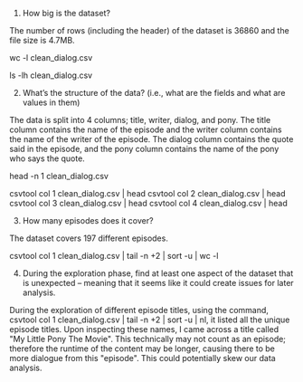 1) How big is the dataset?
	
The number of rows (including the header) of the dataset is 36860 and the file size is 4.7MB.

wc -l clean_dialog.csv

ls -lh clean_dialog.csv

2) What’s the structure of the data? (i.e., what are the fields and what are values in them)

The data is split into 4 columns; title, writer, dialog, and pony. The title column contains the name of the episode and the writer column contains the name of the writer of the episode. The dialog column contains the quote said in the episode, and the pony column contains the name of the pony who says the quote.

head -n 1 clean_dialog.csv

csvtool col 1 clean_dialog.csv | head
csvtool col 2 clean_dialog.csv | head
csvtool col 3 clean_dialog.csv | head
csvtool col 4 clean_dialog.csv | head

3) How many episodes does it cover?

The dataset covers 197 different episodes. 

csvtool col 1 clean_dialog.csv | tail -n +2 | sort -u | wc -l

4) During the exploration phase, find at least one aspect of the dataset that is unexpected – meaning that it seems like it could create issues for later analysis.

During the exploration of different episode titles, using the command, csvtool col 1 clean_dialog.csv | tail -n +2 | sort -u | nl, it listed all the unique episode titles. Upon inspecting these names, I came across a title called "My Little Pony The Movie". This technically may not count as an episode; therefore the runtime of the content may be longer, causing there to be more dialogue from this "episode". This could potentially skew our data analysis. 
